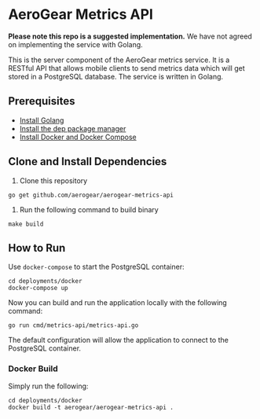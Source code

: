 # AeroGear Metrics API

**Please note this repo is a suggested implementation.** We have not agreed on implementing the service with Golang.

This is the server component of the AeroGear metrics service. It is a RESTful API that allows mobile clients to send metrics data which will get stored in a PostgreSQL database. The service is written in Golang.

## Prerequisites

* [Install Golang](https://golang.org/doc/install)
* [Install the dep package manager](https://golang.github.io/dep/docs/installation.html)
* [Install Docker and Docker Compose](https://docs.docker.com/compose/install/)

## Clone and Install Dependencies

1. Clone this repository
```
go get github.com/aerogear/aerogear-metrics-api
```
1. Run the following command to build binary
```
make build
```

## How to Run

Use `docker-compose` to start the PostgreSQL container:

```
cd deployments/docker
docker-compose up
```

Now you can build and run the application locally with the following command:

```
go run cmd/metrics-api/metrics-api.go
```

The default configuration will allow the application to connect to the PostgreSQL container.

### Docker Build

Simply run the following:

```
cd deployments/docker
docker build -t aerogear/aerogear-metrics-api .
```